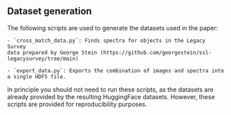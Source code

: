 
## Dataset generation

The following scripts are used to generate the datasets used in the paper:

    - `cross_match_data.py`: Finds spectra for objects in the Legacy Survey 
    data prepared by George Stein (https://github.com/georgestein/ssl-legacysurvey/tree/main)

    - `export_data.py`: Exports the combination of images and spectra into
    a single HDF5 file.

In principle you should not need to run these scripts, as the datasets are
already provided by the resulting HuggingFace datasets. However, these 
scripts are provided for reproducibility purposes.